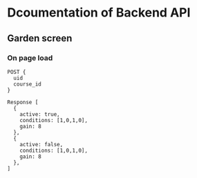 # Dcoumentation of Backend API

## Garden screen

### On page load
```
POST {
  uid
  course_id
}

Response [
  {
    active: true,
    conditions: [1,0,1,0],
    gain: 8
  },
  {
    active: false,
    conditions: [1,0,1,0],
    gain: 8
  },
]
```
